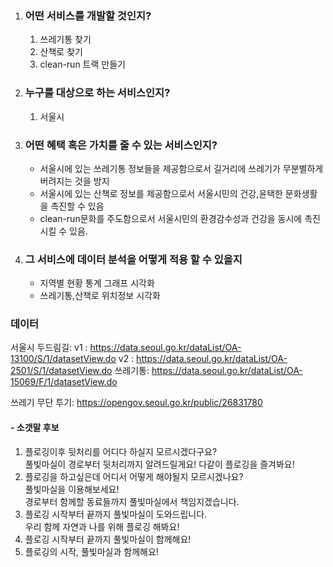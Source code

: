 1. ### 어떤 서비스를 개발할 것인지?
   1. 쓰레기통 찾기
   2. 산책로 찾기
   3. clean-run 트랙 만들기
2. ### 누구를 대상으로 하는 서비스인지?
   1. 서울시
3. ### 어떤 혜택 혹은 가치를 줄 수 있는 서비스인지?
   - 서울시에 있는 쓰레기통 정보들을 제공함으로서 길거리에 쓰레기가 무분별하게 버려지는 것을 방지
   - 서울시에 있는 산책로 정보를 제공함으로서 서울시민의 건강,윤택한 문화생활을 촉진할 수 있음
   - clean-run문화를 주도함으로서 서울시민의 환경감수성과 건강을 동시에 촉진시킬 수 있음.
4. ### 그 서비스에 데이터 분석을 어떻게 적용 할 수 있을지
   - 지역별 현황 통계 그래프 시각화
   - 쓰레기통,산책로 위치정보 시각화

### 데이터

서울시 두드림길:
v1 : https://data.seoul.go.kr/dataList/OA-13100/S/1/datasetView.do
v2 : https://data.seoul.go.kr/dataList/OA-2501/S/1/datasetView.do
쓰레기통:
https://data.seoul.go.kr/dataList/OA-15069/F/1/datasetView.do

쓰레기 무단 투기:
https://opengov.seoul.go.kr/public/26831780

#### - 소갯말 후보

1. 플로깅이후 뒷처리를 어디다 하실지 모르시겠다구요?  
   풀빛마실이 경로부터 뒷처리까지 알려드릴게요! 다같이 플로깅을 즐겨봐요!
2. 플로깅을 하고싶은데 어디서 어떻게 해야될지 모르시겠나요?  
   풀빛마실을 이용해보세요!  
   경로부터 함께할 동료들까지 풀빛마실에서 책임지겠습니다.
3. 플로깅 시작부터 끝까지 풀빛마실이 도와드립니다.  
   우리 함께 자연과 나를 위해 플로깅 해봐요!
4. 플로깅 시작부터 끝까지 풀빛마실이 함께해요!
5. 플로깅의 시작, 풀빛마실과 함께해요!
